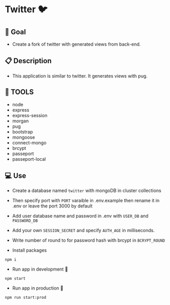 # Twitter :bird:

## :dart: Goal

- Create a fork of twitter with generated views from back-end.

## :clipboard: Description

- This application is similar to twitter. It generates views with pug.

## :wrench: TOOLS

- node
- express
- express-session
- morgan
- pug
- bootstrap
- mongoose
- connect-mongo
- brcypt
- passeport
- passeport-local

## :computer: Use

- Create a database named `twitter` with mongoDB in cluster collections
- Then specify port with `PORT` varaible in .env.example then rename it in .env or leave the port 3000 by default
- Add user database name and password in .env with `USER_DB` and `PASSWORD_DB`
- Add your own `SESSION_SECRET` and specify `AUTH_AGE` in milliseconds.
- Write number of round to for password hash with brcypt in `BCRYPT_ROUND`

- Install packages

```
npm i
```

- Run app in development :construction:

```
npm start
```

- Run app in production :rocket:

```
npm run start:prod
```
